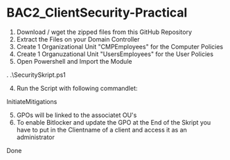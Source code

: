# BAC2_ClientSecurity-Practical

1. Download / wget the zipped files from this GitHub Repository
2. Extract the Files on your Domain Controller 
3. Create 1 Organizational Unit "CMPEmployees" for the Computer Policies 
4. Create 1 Organuzational Unit "UsersEmployees" for the User Policies
5. Open Powershell and Import the Module 

. .\SecuritySkript.ps1

4. Run the Script with following commandlet: 

InitiateMitigations

5. GPOs will be linked to the associatet OU's 
6. To enable Bitlocker and update the GPO at the End of the Skript you have to put in the Clientname of a client and access it as an administrator

Done
